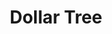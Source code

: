 ---
title: "Dollar Tree"
url: /clinton-township/dollar-tree-garfield-road-2/
shop: variety store
---